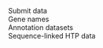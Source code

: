 <div class="menu-item"><a routerLink="/submit-data">Submit data</a></div>
<div class="sub-menu-item"><a routerLink="/gene-names">Gene names</a></div>
<div class="sub-menu-item"><a routerLink="/submit-data/bulk-annotation">Annotation datasets</a></div>
<div class="sub-menu-item">Sequence-linked HTP data</div>
<!--<div class="sub-menu-item"><a routerLink="/submit-data/htp-seq-data">Sequence-linked HTP data</a></div> -->

